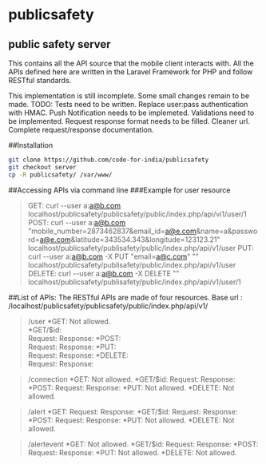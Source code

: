 publicsafety
============

## public safety server

This contains all the API source that the mobile client interacts with.
All the APIs defined here are written in the Laravel Framework for PHP and follow RESTful standards.

This implementation is still incomplete.
Some small changes remain to be made.
TODO:
Tests need to be written.
Replace user:pass authentication with HMAC.
Push Notification needs to be implemeted.
Validations need to be implemented.
Request response format needs to be filled.
Cleaner url.
Complete request/response documentation.

##Installation
```bash
git clone https://github.com/code-for-india/publicsafety
git checkout server
cp -R publicsafety/ /var/www/ 
```

##Accessing APIs via command line
###Example for user resource

> GET:
        curl --user a:a@b.com localhost/publicsafety/publicsafety/public/index.php/api/vi1/user/1
> POST:
        curl --user a:a@b.com "mobile_number=2873462837&email_id=a@e.com&name=a&password=a@e.com&latitude=343534.343&longitude=123123.21" localhost/publicsafety/publisafety/public/index.php/api/v1/user 
> PUT:                
        curl --user a:a@b.com -X PUT "email=a@c.com" "" localhost/publicsafety/publisafety/public/index.php/api/v1/user 
> DELETE: 
        curl --user a:a@b.com -X DELETE "" localhost/publicsafety/publisafety/public/index.php/api/v1/user/1 

##List of APIs:
The RESTful APIs are made of four resources.
Base url : /localhost/publicsafety/publicsafety/public/index.php/api/v1/
> /user
 *GET:
        Not allowed.   
 *GET/$id:        
        Request:
        Response:
 *POST:        
        Request:
        Response:
 *PUT:        
        Request:
        Response:
 *DELETE:        
        Request:
        Response:

 > /connection
 *GET:
        Not allowed.
  *GET/$id:
        Request:
        Response:
 *POST:
        Request:
        Response:
 *PUT:
        Not allowed.
 *DELETE:
        Not allowed.

 > /alert
 *GET:
        Request:
        Response: 
  *GET/$id:
        Request:
        Response:
 *POST:
        Request:
        Response: 
 *PUT:
        Not allowed.
 *DELETE:
        Not allowed.

 > /alertevent
 *GET:
        Not allowed.
 *GET/$id:
        Request:
        Response:
 *POST:
        Request:
        Response:
 *PUT:
        Not allowed.
 *DELETE:
        Not allowed.
